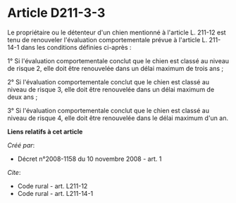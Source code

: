 # Article D211-3-3

Le propriétaire ou le détenteur d'un chien mentionné à l'article L. 211-12 est tenu de renouveler l'évaluation
comportementale prévue à l'article L. 211-14-1 dans les conditions définies ci-après : 

1° Si l'évaluation comportementale conclut que le chien est classé au niveau de risque 2, elle doit être renouvelée dans un
délai maximum de trois ans ; 

2° Si l'évaluation comportementale conclut que le chien est classé au niveau de risque 3, elle doit être renouvelée dans un
délai maximum de deux ans ; 

3° Si l'évaluation comportementale conclut que le chien est classé au niveau de risque 4, elle doit être renouvelée dans le
délai maximum d'un an.

**Liens relatifs à cet article**

_Créé par_:

  - Décret n°2008-1158 du 10 novembre 2008 - art. 1

_Cite_:

  - Code rural - art. L211-12
  - Code rural - art. L211-14-1
